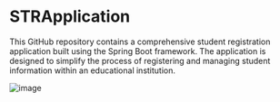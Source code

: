 # STRApplication
This GitHub repository contains a comprehensive student registration application built using the Spring Boot framework. The application is designed to simplify the process of registering and managing student information within an educational institution.

![image](https://github.com/ImeshaDilshani/STRApplication/assets/93858302/327fc330-7cc8-4d4f-8ac7-86a48ac4cc18)
